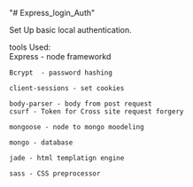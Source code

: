"# Express_login_Auth" 


Set Up basic local authentication.

tools Used:\
    Express - node frameworkd

    Bcrypt  - password hashing

    client-sessions - set cookies

    body-parser - body from post request
    csurf - Token for Cross site request forgery

    mongoose - node to mongo moodeling

    mongo - database

    jade - html templatign engine

    sass - CSS preprocessor
